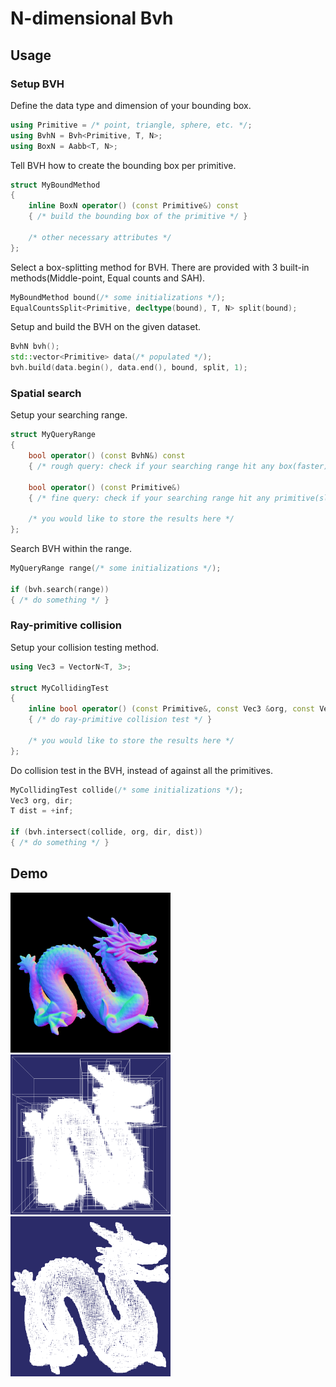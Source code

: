 # N-dimensional Bvh

## Usage

### Setup BVH

Define the data type and dimension of your bounding box.

```cpp
using Primitive = /* point, triangle, sphere, etc. */;
using BvhN = Bvh<Primitive, T, N>;
using BoxN = Aabb<T, N>;
```

Tell BVH how to create the bounding box per primitive.

```cpp
struct MyBoundMethod
{
    inline BoxN operator() (const Primitive&) const
    { /* build the bounding box of the primitive */ }

    /* other necessary attributes */
};
```

Select a box-splitting method for BVH. There are provided with 3 built-in methods(Middle-point, Equal counts and SAH).

```cpp
MyBoundMethod bound(/* some initializations */);
EqualCountsSplit<Primitive, decltype(bound), T, N> split(bound);
```

Setup and build the BVH on the given dataset.

```cpp
BvhN bvh();
std::vector<Primitive> data(/* populated */);
bvh.build(data.begin(), data.end(), bound, split, 1);
```

### Spatial search

Setup your searching range.

```cpp
struct MyQueryRange
{
    bool operator() (const BvhN&) const
    { /* rough query: check if your searching range hit any box(faster) */ }

    bool operator() (const Primitive&)
    { /* fine query: check if your searching range hit any primitive(slower) */ }

    /* you would like to store the results here */
};
```

Search BVH within the range.

```cpp
MyQueryRange range(/* some initializations */);

if (bvh.search(range))
{ /* do something */ }
```

### Ray-primitive collision

Setup your collision testing method.

```cpp
using Vec3 = VectorN<T, 3>;

struct MyCollidingTest
{
    inline bool operator() (const Primitive&, const Vec3 &org, const Vec3 &dir, T &dist) const
    { /* do ray-primitive collision test */ }

    /* you would like to store the results here */
};
```

Do collision test in the BVH, instead of against all the primitives.

```cpp
MyCollidingTest collide(/* some initializations */);
Vec3 org, dir;
T dist = +inf;

if (bvh.intersect(collide, org, dir, dist))
{ /* do something */ }
```

## Demo
<p float="left">
    <img src="https://github.com/IngInx747/nbvh-demo/blob/master/dragon.png" width=256 height=256 />
    <img src="https://github.com/IngInx747/nbvh-demo/blob/master/dragon.bvh.png" width=256 height=256 />
    <img src="https://github.com/IngInx747/nbvh-demo/blob/master/dragon.leaf.png" width=256 height=256 />
</p>
